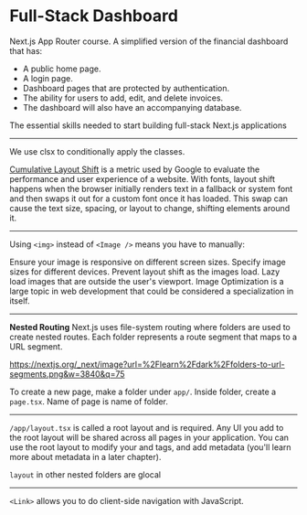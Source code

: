 # Full-Stack Dashboard
Next.js App Router course. A simplified version of the financial dashboard that has:

- A public home page.
- A login page.
- Dashboard pages that are protected by authentication.
- The ability for users to add, edit, and delete invoices.
- The dashboard will also have an accompanying database.

The essential skills needed to start building full-stack Next.js applications

_____

We use clsx to conditionally apply the classes.

[Cumulative Layout Shift](https://web.dev/articles/cls) is a metric used by Google to evaluate the performance and user experience of a website. With fonts, layout shift happens when the browser initially renders text in a fallback or system font and then swaps it out for a custom font once it has loaded. This swap can cause the text size, spacing, or layout to change, shifting elements around it.

_____
Using `<img>` instead of `<Image />` means you have to manually:

Ensure your image is responsive on different screen sizes.
Specify image sizes for different devices.
Prevent layout shift as the images load.
Lazy load images that are outside the user's viewport.
Image Optimization is a large topic in web development that could be considered a specialization in itself.

_____

**Nested Routing**
Next.js uses file-system routing where folders are used to create nested routes. Each folder represents a route segment that maps to a URL segment.

https://nextjs.org/_next/image?url=%2Flearn%2Fdark%2Ffolders-to-url-segments.png&w=3840&q=75

To create a new page, make a folder under `app/`. Inside folder, create a `page.tsx`. Name of page is name of folder.

_____

`/app/layout.tsx` is called a root layout and is required. Any UI you add to the root layout will be shared across all pages in your application. You can use the root layout to modify your <html> and <body> tags, and add metadata (you'll learn more about metadata in a later chapter).

`layout` in other nested folders are glocal

_____

`<Link>` allows you to do client-side navigation with JavaScript.

